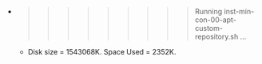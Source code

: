 * >>>>>>>>> Running inst-min-con-00-apt-custom-repository.sh ...
  * Disk size = 1543068K. Space Used = 2352K.
